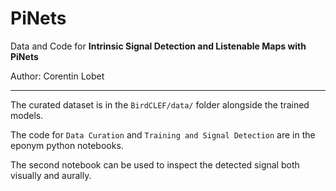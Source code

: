 # PiNets

Data and Code for **Intrinsic Signal Detection and Listenable Maps with PiNets**

Author: Corentin Lobet

---

The curated dataset is in the `BirdCLEF/data/` folder alongside the trained models. 

The code for `Data Curation` and `Training and Signal Detection` are in the eponym python notebooks. 

The second notebook can be used to inspect the detected signal both visually and aurally.